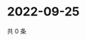 # 2022-09-25

共 0 条

<!-- BEGIN WEIBO -->
<!-- 最后更新时间 Sun Sep 25 2022 21:34:12 GMT+0800 (China Standard Time) -->

<!-- END WEIBO -->
